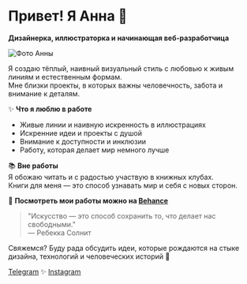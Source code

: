 # Привет! Я Анна 👋

**Дизайнерка, иллюстраторка и начинающая веб-разработчица**

![Фото Анны](https://mir-s3-cdn-cf.behance.net/user/230/63a71b488219729.6467a2369dff2.jpg?text=Фото+Анны)

Я создаю тёплый, наивный визуальный стиль с любовью к живым линиям и естественным формам.  
Мне близки проекты, в которых важны человечность, забота и внимание к деталям.

✨ **Что я люблю в работе**  
- Живые линии и наивную искренность в иллюстрациях  
- Искренние идеи и проекты с душой  
- Внимание к доступности и инклюзии  
- Работу, которая делает мир немного лучше

📚 **Вне работы**  
Я обожаю читать и с радостью участвую в книжных клубах.  
Книги для меня — это способ узнавать мир и себя с новых сторон.

🔗 **Посмотреть мои работы можно на [Behance](https://www.behance.net/annaanna_design)**



> "Искусство — это способ сохранить то, что делает нас свободными."  
> — Ребекка Солнит



Свяжемся? Буду рада обсудить идеи, которые рождаются на стыке дизайна, технологий и человеческих историй 🌿

[Telegram](https://t.me/iliveinspb) ✨ [Instagram](https://www.instagram.com/annaanna_design/)